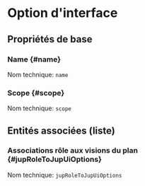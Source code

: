 # Option d'interface
<!--- THIS FILE IS GENERATED PLEASE DO NOT EDIT IT DIRECTLY --->



## Propriétés de base

### Name {#name}



Nom technique: ```name```

### Scope {#scope}



Nom technique: ```scope```




## Entités associées (liste)

### Associations rôle aux visions du plan {#jupRoleToJupUiOptions}



Nom technique: ```jupRoleToJupUiOptions```




